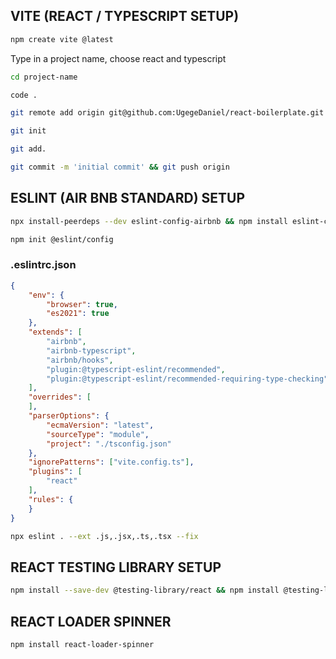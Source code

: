 ## VITE (REACT / TYPESCRIPT SETUP)
```sh
npm create vite @latest
```
Type in a project name, choose react and typescript 

```sh
cd project-name
```

```sh
code . 
```
```sh
git remote add origin git@github.com:UgegeDaniel/react-boilerplate.git
```
```sh
git init
```
```sh
git add.
```
```sh
git commit -m 'initial commit' && git push origin
```
## ESLINT (AIR BNB STANDARD) SETUP 

```sh
npx install-peerdeps --dev eslint-config-airbnb && npm install eslint-config-airbnb-typescript @typescript-eslint/eslint-plugin@^5.13.0 @typescript-eslint/parser@^5.0.0 --save-dev
```
```sh
npm init @eslint/config
```
### .eslintrc.json
```json
{
    "env": {
        "browser": true,
        "es2021": true
    },
    "extends": [
        "airbnb",
        "airbnb-typescript",
        "airbnb/hooks",
        "plugin:@typescript-eslint/recommended",
        "plugin:@typescript-eslint/recommended-requiring-type-checking"
    ],
    "overrides": [
    ],
    "parserOptions": {
        "ecmaVersion": "latest",
        "sourceType": "module",
        "project": "./tsconfig.json"
    },
    "ignorePatterns": ["vite.config.ts"],
    "plugins": [
        "react"
    ],
    "rules": {
    }
}
```

```sh
npx eslint . --ext .js,.jsx,.ts,.tsx --fix
```

## REACT TESTING LIBRARY SETUP 

```sh
npm install --save-dev @testing-library/react && npm install @testing-library/jest-dom @testing-library/react @testing-library/user-event @types/jest jest-extended @types/node
```

## REACT LOADER SPINNER 
```sh
npm install react-loader-spinner
```